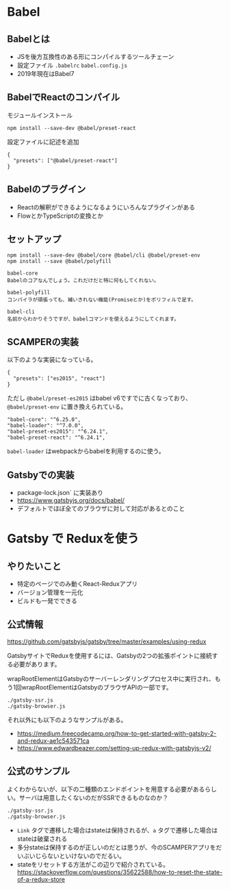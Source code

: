 # Babel
## Babelとは
 - JSを後方互換性のある形にコンパイルするツールチェーン
 - 設定ファイル `.babelrc` `babel.config.js`
 - 2019年現在はBabel7
 
## BabelでReactのコンパイル

モジュールインストール
```
npm install --save-dev @babel/preset-react
```

設定ファイルに記述を追加

```
{
  "presets": ["@babel/preset-react"]
}
```

## Babelのプラグイン
 - Reactの解釈ができるようになるようにいろんなプラグインがある
 - FlowとかTypeScriptの変換とか

## セットアップ

```
npm install --save-dev @babel/core @babel/cli @babel/preset-env
npm install --save @babel/polyfill
```

```
babel-core
Babelのコアなんでしょう。これだけだと特に何もしてくれない。

babel-polyfill
コンパイラが頑張っても、補いきれない機能(Promiseとか)をポリフィルで足す。

babel-cli
名前からわかりそうですが、babelコマンドを使えるようにしてくれます。
```


## SCAMPERの実装

以下のような実装になっている。

```
{
  "presets": ["es2015", "react"]
}
```

ただし `@babel/preset-es2015` はbabel v6ですでに古くなっており、 `@babel/preset-env` に置き換えられている。

```
"babel-core": "^6.25.0",
"babel-loader": "^7.0.0",
"babel-preset-es2015": "^6.24.1",
"babel-preset-react": "^6.24.1",
```

`babel-loader` はwebpackからbabelを利用するのに使う。

## Gatsbyでの実装

 - package-lock.json` に実装あり
 - https://www.gatsbyjs.org/docs/babel/
 - デフォルトでほぼ全てのブラウザに対して対応があるとのこと

# Gatsby で Reduxを使う

## やりたいこと

 - 特定のページでのみ動くReact-Reduxアプリ
 - バージョン管理を一元化
 - ビルドも一発でできる

## 公式情報
https://github.com/gatsbyjs/gatsby/tree/master/examples/using-redux

GatsbyサイトでReduxを使用するには、Gatsbyの2つの拡張ポイントに接続する必要があります。

wrapRootElementはGatsbyのサーバーレンダリングプロセス中に実行され、もう1回wrapRootElementはGatsbyのブラウザAPIの一部です。

```
./gatsby-ssr.js
./gatsby-browser.js
```

それ以外にも以下のようなサンプルがある。
 - https://medium.freecodecamp.org/how-to-get-started-with-gatsby-2-and-redux-ae1c543571ca
 - https://www.edwardbeazer.com/setting-up-redux-with-gatsbyjs-v2/


## 公式のサンプル

よくわからないが、以下の二種類のエンドポイントを用意する必要があるらしい。サーバは用意したくないのだがSSRできるものなのか？

```
./gatsby-ssr.js
./gatsby-browser.js
```


 - `Link` タグで遷移した場合はstateは保持されるが、`a` タグで遷移した場合はstateは破棄される
 - 多分stateは保持するのが正しいのだとは思うが、今のSCAMPERアプリをだいぶいじらないといけないのでだるい。
 - stateをリセットする方法がこの辺りで紹介されている。 https://stackoverflow.com/questions/35622588/how-to-reset-the-state-of-a-redux-store
